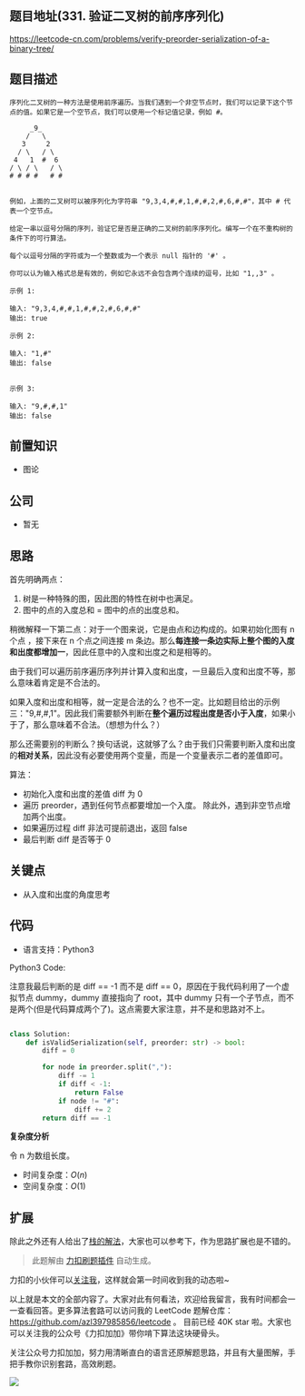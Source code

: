 ## 题目地址(331. 验证二叉树的前序序列化)

https://leetcode-cn.com/problems/verify-preorder-serialization-of-a-binary-tree/

## 题目描述

```
序列化二叉树的一种方法是使用前序遍历。当我们遇到一个非空节点时，我们可以记录下这个节点的值。如果它是一个空节点，我们可以使用一个标记值记录，例如 #。

     _9_
    /   \
   3     2
  / \   / \
 4   1  #  6
/ \ / \   / \
# # # #   # #


例如，上面的二叉树可以被序列化为字符串 "9,3,4,#,#,1,#,#,2,#,6,#,#"，其中 # 代表一个空节点。

给定一串以逗号分隔的序列，验证它是否是正确的二叉树的前序序列化。编写一个在不重构树的条件下的可行算法。

每个以逗号分隔的字符或为一个整数或为一个表示 null 指针的 '#' 。

你可以认为输入格式总是有效的，例如它永远不会包含两个连续的逗号，比如 "1,,3" 。

示例 1:

输入: "9,3,4,#,#,1,#,#,2,#,6,#,#"
输出: true

示例 2:

输入: "1,#"
输出: false


示例 3:

输入: "9,#,#,1"
输出: false
```

## 前置知识

- 图论

## 公司

- 暂无

## 思路

首先明确两点：

1. 树是一种特殊的图，因此图的特性在树中也满足。
2. 图中的点的入度总和 = 图中的点的出度总和。

稍微解释一下第二点：对于一个图来说，它是由点和边构成的。如果初始化图有 n 个点 ，接下来在 n 个点之间连接 m 条边。那么**每连接一条边实际上整个图的入度和出度都增加一**，因此任意中的入度和出度之和是相等的。

由于我们可以遍历前序遍历序列并计算入度和出度，一旦最后入度和出度不等，那么意味着肯定是不合法的。

如果入度和出度和相等，就一定是合法的么？也不一定。比如题目给出的示例三："9,#,#,1"。因此我们需要额外判断在**整个遍历过程出度是否小于入度**，如果小于了，那么意味着不合法。（想想为什么？）

那么还需要别的判断么？换句话说，这就够了么？由于我们只需要判断入度和出度的**相对关系**，因此没有必要使用两个变量，而是一个变量表示二者的差值即可。

算法：

- 初始化入度和出度的差值 diff 为 0
- 遍历 preorder，遇到任何节点都要增加一个入度。 除此外，遇到非空节点增加两个出度。
- 如果遍历过程 diff 非法可提前退出，返回 false
- 最后判断 diff 是否等于 0

## 关键点

- 从入度和出度的角度思考

## 代码

- 语言支持：Python3

Python3 Code:

注意我最后判断的是 diff == -1 而不是 diff == 0，原因在于我代码利用了一个虚拟节点 dummy，dummy 直接指向了 root，其中 dummy 只有一个子节点，而不是两个(但是代码算成两个了)。这点需要大家注意，并不是和思路对不上。

```python

class Solution:
    def isValidSerialization(self, preorder: str) -> bool:
        diff = 0

        for node in preorder.split(","):
            diff -= 1
            if diff < -1:
                return False
            if node != "#":
                diff += 2
        return diff == -1

```

**复杂度分析**

令 n 为数组长度。

- 时间复杂度：$O(n)$
- 空间复杂度：$O(1)$

## 扩展

除此之外还有人给出了[栈的解法](https://leetcode-cn.com/problems/verify-preorder-serialization-of-a-binary-tree/solution/pai-an-jiao-jue-de-liang-chong-jie-fa-zh-66nt/ "栈的解法")，大家也可以参考下，作为思路扩展也是不错的。

> 此题解由 [力扣刷题插件](https://leetcode-pp.github.io/leetcode-cheat/?tab=solution-template) 自动生成。

力扣的小伙伴可以[关注我](https://leetcode-cn.com/u/fe-lucifer/)，这样就会第一时间收到我的动态啦~

以上就是本文的全部内容了。大家对此有何看法，欢迎给我留言，我有时间都会一一查看回答。更多算法套路可以访问我的 LeetCode 题解仓库：https://github.com/azl397985856/leetcode 。 目前已经 40K star 啦。大家也可以关注我的公众号《力扣加加》带你啃下算法这块硬骨头。

关注公众号力扣加加，努力用清晰直白的语言还原解题思路，并且有大量图解，手把手教你识别套路，高效刷题。

![](https://tva1.sinaimg.cn/large/007S8ZIlly1gfcuzagjalj30p00dwabs.jpg)

